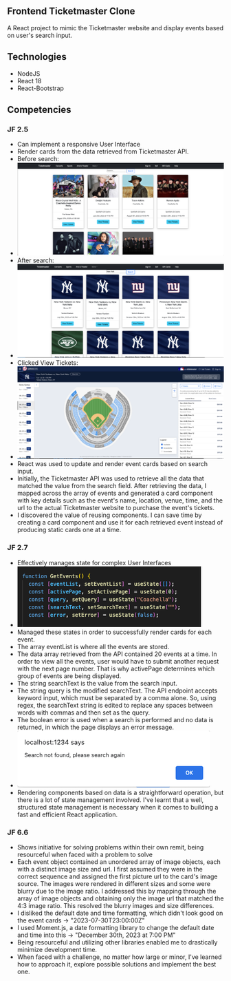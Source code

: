 ## Frontend Ticketmaster Clone
A React project to mimic the Ticketmaster website and display events based on user's search input.


## Technologies
- NodeJS
- React 18
- React-Bootstrap

## Competencies
### JF 2.5
- Can implement a responsive User Interface
- Render cards from the data retrieved from Ticketmaster API. 
- Before search:
- ![img.png](images/img.png)
- After search:
- ![img_1.png](images/img_1.png)
- Clicked View Tickets:
- ![img_2.png](images/img_2.png)
- React was used to update and render event cards based on search input.
- Initially, the Ticketmaster API was used to retrieve all the data that matched the value from the search field. 
  After retrieving the data, I mapped across the array of events and generated a card component with key details such as the event's name, location, venue, time, and the url to the actual Ticketmaster website to purchase the event's tickets.
- I discovered the value of reusing components. I can save time by creating a card component and use it for each retrieved event instead of producing static cards one at a time.


### JF 2.7
- Effectively manages state for complex User Interfaces
- ![img_5.png](images/img_5.png)
- Managed these states in order to successfully render cards for each event.
- The array eventList is where all the events are stored.
- The data array retrieved from the API contained 20 events at a time. In order to view all the events, 
  user would have to submit another request with the next page number. That is why activePage determines which group of events are being displayed. 
- The string searchText is the value from the search input. 
- The string query is the modified searchText. The API endpoint accepts keyword input, which must be separated by a comma alone.
  So, using regex, the searchText string is edited to replace any spaces between words with commas and then set as the query.
- The boolean error is used when a search is performed and no data is returned, in which the page displays an error message.
- ![img_4.png](images/img_4.png)
- Rendering components based on data is a straightforward operation, but there is a lot of state management involved.
  I've learnt that a well, structured state management is necessary when it comes to building a fast and efficient React application.

### JF 6.6
- Shows initiative for solving problems within their own remit, being resourceful when faced with a problem to solve
- Each event object contained an unordered array of image objects, each with a distinct image size and url.
  I first assumed they were in the correct sequence and assigned the first picture url to the card's image source. 
  The images were rendered in different sizes and some were blurry due to the image ratio. I addressed this by mapping
  through the array of image objects and obtaining only the image url that matched the 4:3 image ratio. 
  This resolved the blurry images and size differences.
- I disliked the default date and time formatting, which didn't look good on the event cards -> "2023-07-30T23:00:00Z"
- I used Moment.js, a date formatting library to change the default date and time into this -> "December 30th, 2023 at 7:00 PM"
- Being resourceful and utilizing other libraries enabled me to drastically minimize development time.
- When faced with a challenge, no matter how large or minor, I've learned how to approach it, explore possible solutions and implement the best one.
